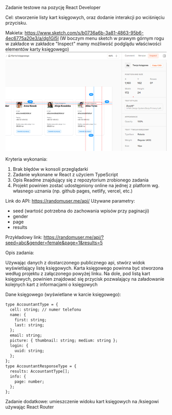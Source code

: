 Zadanie testowe na pozycję React Developer

Cel: stworzenie listy kart księgowych, oraz dodanie interakcji po wciśnięciu przycisku.

Makieta: https://www.sketch.com/s/b0736a6b-3a81-4863-95b6-4ec6775a20e3/a/dg1Gl5l
(W boczym menu sketch w prawym górnym rogu w zakładce w zakładce "Inspect" mamy możliwość podglądu właściwości elementów karty księgowego)
![Alt text](image.png)

Kryteria wykonania:

1. Brak blędów w konsoli przeglądarki
2. Zadanie wykonane w React z użyciem TypeScript
3. Opis Readme znajdujący się z repozytorium zrobionego zadania
4. Projekt powinien zostać udostępniony online na jednej z platform wg. własnego uznania (np. github pages, netlify, vercel, etc.)

Link do API: https://randomuser.me/api/
Używane parametry:

- seed (wartość potrzebna do zachowania wpisów przy paginacji)
- gender
- page
- results

Przykładowy link: https://randomuser.me/api/?seed=abc&gender=female&page=1&results=5

Opis zadania:

Używając danych z dostarczonego publicznego api, stwórz widok wyświetlający listę księgowych. Karta księgowego powinna być stworzona według projektu z załączonego powyżej linku.
Na dole, pod listą kart księgowych, powinien znajdować się przycisk pozwalający na załadowanie kolejnych kart z informacjami o księgowych

Dane księgowego (wyświetlane w karcie księgowego):

```
type AccountantType = {
  cell: string; // numer telefonu
  name: {
    first: string;
    last: string;
  };
  email: string;
  picture: { thumbnail: string; medium: string };
  login: {
    uuid: string;
  };
};
type AccountantResponseType = {
  results: AccountantType[];
  info: {
    page: number;
  };
};

```

Zadanie dodatkowe: umieszczenie widoku kart księgowych na /ksiegowi używając React Router
